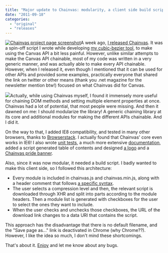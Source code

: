 ```yaml
---
title: "Major update to Chainvas: modularity, a client side build script & more"
date: "2011-09-18"
categories: 
  - "original"
  - "releases"
---
```


[![](http://lea.verou.me/wp-content/uploads/2011/09/Screen-shot-2011-11-15-at-14.57.17--300x187.png "Chainvas project page screenshot")](http://lea.verou.me/wp-content/uploads/2011/09/Screen-shot-2011-11-15-at-14.57.17-.png)A week ago, [I released Chainvas](http://lea.verou.me/2011/09/chainvas-make-apis-chainable-enhance-the-canvas-api/). It was a spin-off script I wrote while developing [my cubic-bezier tool](http://lea.verou.me/2011/09/a-better-tool-for-cubic-bezier-easing/), to make using the Canvas API a bit less painful. However, unlike similar attempts to make the Canvas API chainable, most of my code was written in a very generic manner, and was actually able to make every API chainable. However, when I released it, even though I mentioned that it can be used for other APIs and provided some examples, practically everyone that shared the link on twitter or other means (thank you .net magazine for the newsletter mention btw!) focused on what Chainvas did for Canvas.

![](http://lea.verou.me/chainvas/img/madewith.png)Actually, while using Chainvas myself, I found it immensely more useful for chaining DOM methods and setting multiple element properties at once. Chainvas had a lot of potential, that most people were missing. And then it dawned on me: I should modularize the library! A generic chaining library at its core and additional modules for making the different APIs chainable. And I did it.

On the way to that, I added IE8 compatibility, and tested in many other browsers, thanks to [Browserstack](http://www.browserstack.com/). I actually found that Chainvas' core even works in IE6! I also wrote [unit tests](http://lea.verou.me/chainvas/unit-tests.html), a much more extensive [documentation](http://lea.verou.me/chainvas/#documentation), added a script generated table of contents and designed [a logo](http://lea.verou.me/chainvas/img/logo.svg) and a [Chainvas pride banner](http://lea.verou.me/chainvas/img/madewith.svg).

Also, since it was now modular, it needed a build script. I badly wanted to make this client side, so I followed this architecture:

- Every module is included in chainvas.js and chainvas.min.js, along with a header comment that follows [a specific syntax](http://lea.verou.me/chainvas/#making-your-own-modules).
- The user selects a compression level and then, the relevant script is downloaded through XHR and split into parts according to the module headers. Then a module list is generated with checkboxes for the user to select the ones they want to include.
- When the user checks and unchecks those checkboxes, the URL of the download link changes to a data URI that contains the script.

This approach has the disadvantage that there is no default filename, and the "Save page as..." link is deactivated in Chrome (why Chrome??). However, I like the idea so much, I don't mind these shortcomings.

That's about it. [Enjoy](http://lea.verou.me/chainvas/#documentation) and let me know about any bugs.
